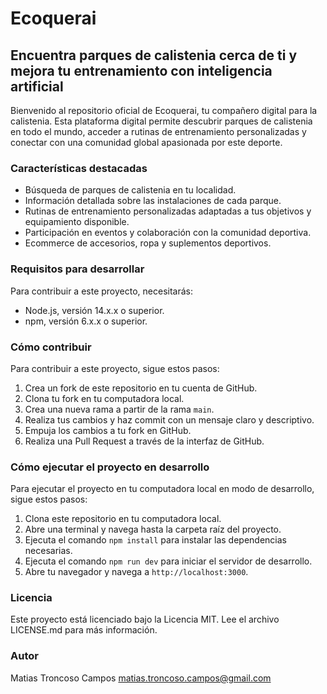 # Ecoquerai

## Encuentra parques de calistenia cerca de ti y mejora tu entrenamiento con inteligencia artificial

Bienvenido al repositorio oficial de Ecoquerai, tu compañero digital para la calistenia. Esta plataforma digital permite descubrir parques de calistenia en todo el mundo, acceder a rutinas de entrenamiento personalizadas y conectar con una comunidad global apasionada por este deporte.

### Características destacadas

- Búsqueda de parques de calistenia en tu localidad.
- Información detallada sobre las instalaciones de cada parque.
- Rutinas de entrenamiento personalizadas adaptadas a tus objetivos y equipamiento disponible.
- Participación en eventos y colaboración con la comunidad deportiva.
- Ecommerce de accesorios, ropa y suplementos deportivos.

### Requisitos para desarrollar

Para contribuir a este proyecto, necesitarás:

- Node.js, versión 14.x.x o superior.
- npm, versión 6.x.x o superior.

### Cómo contribuir

Para contribuir a este proyecto, sigue estos pasos:

1. Crea un fork de este repositorio en tu cuenta de GitHub.
2. Clona tu fork en tu computadora local.
3. Crea una nueva rama a partir de la rama `main`.
4. Realiza tus cambios y haz commit con un mensaje claro y descriptivo.
5. Empuja los cambios a tu fork en GitHub.
6. Realiza una Pull Request a través de la interfaz de GitHub.

### Cómo ejecutar el proyecto en desarrollo

Para ejecutar el proyecto en tu computadora local en modo de desarrollo, sigue estos pasos:

1. Clona este repositorio en tu computadora local.
2. Abre una terminal y navega hasta la carpeta raíz del proyecto.
3. Ejecuta el comando `npm install` para instalar las dependencias necesarias.
4. Ejecuta el comando `npm run dev` para iniciar el servidor de desarrollo.
5. Abre tu navegador y navega a `http://localhost:3000`.

### Licencia

Este proyecto está licenciado bajo la Licencia MIT. Lee el archivo LICENSE.md para más información.

### Autor

Matias Troncoso Campos
matias.troncoso.campos@gmail.com
